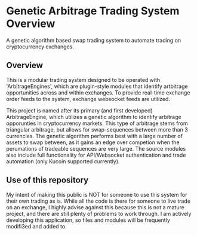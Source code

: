 # Genetic Arbitrage Trading System Overview
A genetic algorithm based swap trading system to automate trading on cryptocurrency exchanges.

## Overview
This is a modular trading system designed to be operated with 'ArbitrageEngines', which are plugin-style modules that identify artbitrage opportunities across and within exchanges. To provide real-time exchange order feeds to the system, exchange websocket feeds are utilized. 


This project is named after its primary (and first developed) ArbitrageEngine, which utilizes a genetic algorithm to identify arbitrage opporunties in cryptocurrency markets. This type of arbitrage stems from triangular arbitrage, but allows for swap-sequences between more than 3 currencies. The genetic algorithm performs best with a large number of assets to swap between, as it gains an edge over competion when the perumations of tradeable sequences are very large. The source modules also include full functionality for API/Websocket authentication and trade automation (only Kucoin supported currently).



## Use of this repository
My intent of making this public is NOT for someone to use this system for their own trading as is. While all the code is there for someone to live trade on an exchange, I highly advise against this because this is not a mature project, and there are still plenty of problems to work through. I am actively developing this application, so files and modules will be frequently modifi3ed and added to.
